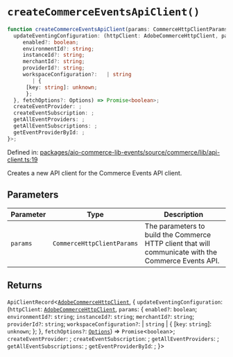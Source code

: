 # `createCommerceEventsApiClient()`

```ts
function createCommerceEventsApiClient(params: CommerceHttpClientParams): ApiClientRecord<AdobeCommerceHttpClient, {
  updateEventingConfiguration: (httpClient: AdobeCommerceHttpClient, params: {
     enabled?: boolean;
     environmentId?: string;
     instanceId?: string;
     merchantId?: string;
     providerId?: string;
     workspaceConfiguration?:   | string
        | {
      [key: string]: unknown;
      };
  }, fetchOptions?: Options) => Promise<boolean>;
  createEventProvider: ;
  createEventSubscription: ;
  getAllEventProviders: ;
  getAllEventSubscriptions: ;
  getEventProviderById: ;
}>;
```

Defined in: [packages/aio-commerce-lib-events/source/commerce/lib/api-client.ts:19](https://github.com/adobe/aio-commerce-sdk/blob/5a56cf6f89369fbe4cacf586ea1b3d08993680a9/packages/aio-commerce-lib-events/source/commerce/lib/api-client.ts#L19)

Creates a new API client for the Commerce Events API client.

## Parameters

| Parameter | Type                       | Description                                                                                          |
| --------- | -------------------------- | ---------------------------------------------------------------------------------------------------- |
| `params`  | `CommerceHttpClientParams` | The parameters to build the Commerce HTTP client that will communicate with the Commerce Events API. |

## Returns

`ApiClientRecord`\<[`AdobeCommerceHttpClient`](https://github.com/adobe/aio-commerce-sdk/blob/main/packages-private/aio-commerce-lib-api/docs/api-reference/classes/AdobeCommerceHttpClient.md), \{
`updateEventingConfiguration`: (`httpClient`: [`AdobeCommerceHttpClient`](https://github.com/adobe/aio-commerce-sdk/blob/main/packages-private/aio-commerce-lib-api/docs/api-reference/classes/AdobeCommerceHttpClient.md), `params`: \{
`enabled?`: `boolean`;
`environmentId?`: `string`;
`instanceId?`: `string`;
`merchantId?`: `string`;
`providerId?`: `string`;
`workspaceConfiguration?`: \| `string`
\| \{
\[`key`: `string`\]: `unknown`;
\};
\}, `fetchOptions?`: [`Options`](https://github.com/sindresorhus/ky?tab=readme-ov-file#options)) => `Promise`\<`boolean`\>;
`createEventProvider`: ;
`createEventSubscription`: ;
`getAllEventProviders`: ;
`getAllEventSubscriptions`: ;
`getEventProviderById`: ;
\}\>
